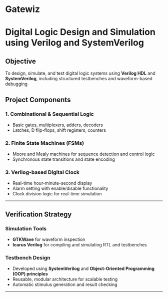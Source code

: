 # Gatewiz
# Digital Logic Design and Simulation using Verilog and SystemVerilog
## Objective
To design, simulate, and test digital logic systems using **Verilog HDL** and **SystemVerilog**, including structured testbenches and waveform-based debugging
## Project Components

### 1. Combinational & Sequential Logic
- Basic gates, multiplexers, adders, decoders
- Latches, D flip-flops, shift registers, counters

### 2. Finite State Machines (FSMs)
- Moore and Mealy machines for sequence detection and control logic
- Synchronous state transitions and state encoding

### 3. Verilog-based Digital Clock
- Real-time hour-minute-second display
- Alarm setting with enable/disable functionality
- Clock division logic for real-time simulation

---

##  Verification Strategy

### Simulation Tools
- **GTKWave** for waveform inspection
- **Icarus Verilog** for compiling and simulating RTL and testbenches

### Testbench Design
- Developed using **SystemVerilog** and **Object-Oriented Programming (OOP) principles**
- Reusable, modular architecture for scalable testing
- Automatic stimulus generation and result checking

---
